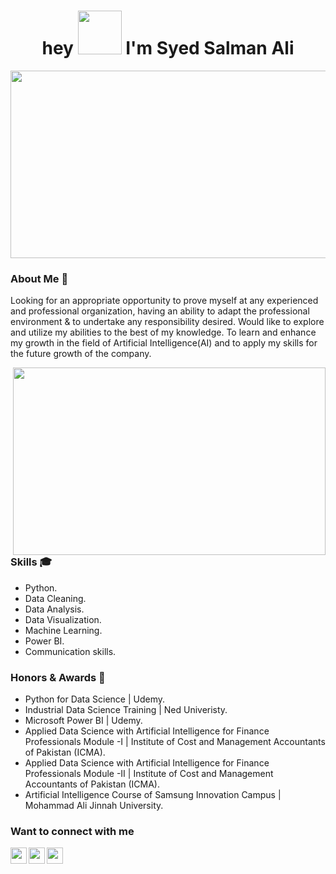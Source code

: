 <h1 align="center">hey <img src="https://media.giphy.com/media/hvRJCLFzcasrR4ia7z/giphy.gif" width="70"> I'm Syed Salman Ali</h1>
</h1>

<div align="center"> 
    <img height="300" width="600" alt="" src="https://raw.githubusercontent.com/iampavangandhi/iampavangandhi/master/gifs/coder.gif" />
</div>

### About Me 🚀
Looking for an appropriate opportunity to prove myself at any experienced and professional organization, having an ability to adapt the professional 
environment & to undertake any responsibility desired. Would like to explore and utilize my abilities to the best of my knowledge. To learn and enhance 
my growth in the field of Artificial Intelligence(AI) and to apply my skills for the future growth of the company.

<img align="right" height="300" width="500" alt="" src="https://media.giphy.com/media/dWesBcTLavkZuG35MI/giphy.gif">

### Skills 🎓
- Python.
- Data Cleaning.
- Data Analysis.
- Data Visualization.
- Machine Learning.
- Power BI.
- Communication skills.

### Honors & Awards 🏅
- Python for Data Science | Udemy.
- Industrial Data Science Training | Ned Univeristy.
- Microsoft Power BI | Udemy.
- Applied Data Science with Artificial Intelligence for Finance Professionals Module -I | Institute of Cost and Management Accountants of Pakistan (ICMA).
- Applied Data Science with Artificial Intelligence for Finance Professionals Module -II | Institute of Cost and Management Accountants of Pakistan (ICMA).
- Artificial Intelligence Course of Samsung Innovation Campus | Mohammad Ali Jinnah University.

### Want to connect with me
<a href="mailto:i.syedsalmanali@gmail.com" target="_blank" rel="noopener noreferrer">
  <img align="left" width="26px" src="https://cdn1.iconfinder.com/data/icons/google-new-logos-1/32/gmail_new_logo-256.png" />
</a>

<a href="https://www.linkedin.com/in/syedsalman-ali" target="_blank" rel="noopener noreferrer">
  <img align="left" width="26px" src="https://cdn2.iconfinder.com/data/icons/social-media-2285/512/1_Linkedin_unofficial_colored_svg-256.png"  />
</a>

<a href="https://www.kaggle.com/isyedsalmanali" target="_blank" rel="noopener noreferrer">
  <img align="left" width="26px" src="https://cdn4.iconfinder.com/data/icons/logos-and-brands/512/189_Kaggle_logo_logos-256.png"  />
</a>
